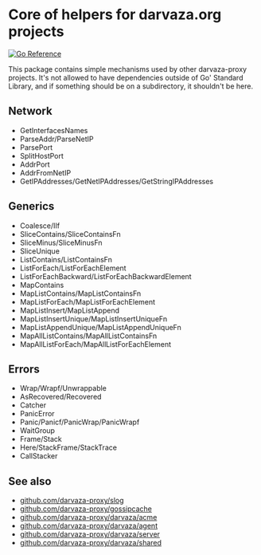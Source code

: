 # Core of helpers for darvaza.org projects

[![Go Reference](https://pkg.go.dev/badge/github.com/darvaza-proxy/core.svg)](https://pkg.go.dev/github.com/darvaza-proxy/core)

This package contains simple mechanisms used by other darvaza-proxy projects.
It's not allowed to have dependencies outside of Go' Standard Library, and if something
should be on a subdirectory, it shouldn't be here.

## Network

* GetInterfacesNames
* ParseAddr/ParseNetIP
* ParsePort
* SplitHostPort
* AddrPort
* AddrFromNetIP
* GetIPAddresses/GetNetIPAddresses/GetStringIPAddresses

## Generics

* Coalesce/IIf
* SliceContains/SliceContainsFn
* SliceMinus/SliceMinusFn
* SliceUnique
* ListContains/ListContainsFn
* ListForEach/ListForEachElement
* ListForEachBackward/ListForEachBackwardElement
* MapContains
* MapListContains/MapListContainsFn
* MapListForEach/MapListForEachElement
* MapListInsert/MapListAppend
* MapListInsertUnique/MapListInsertUniqueFn
* MapListAppendUnique/MapListAppendUniqueFn
* MapAllListContains/MapAllListContainsFn
* MapAllListForEach/MapAllListForEachElement

## Errors

* Wrap/Wrapf/Unwrappable
* AsRecovered/Recovered
* Catcher
* PanicError
* Panic/Panicf/PanicWrap/PanicWrapf
* WaitGroup
* Frame/Stack
* Here/StackFrame/StackTrace
* CallStacker

## See also

* [github.com/darvaza-proxy/slog](https://pkg.go.dev/github.com/darvaza-proxy/slog)
* [github.com/darvaza-proxy/gossipcache](https://pkg.go.dev/github.com/darvaza-proxy/gossipcache)
* [github.com/darvaza-proxy/darvaza/acme](https://pkg.go.dev/github.com/darvaza-proxy/darvaza/acme)
* [github.com/darvaza-proxy/darvaza/agent](https://pkg.go.dev/github.com/darvaza-proxy/darvaza/agent)
* [github.com/darvaza-proxy/darvaza/server](https://pkg.go.dev/github.com/darvaza-proxy/darvaza/server)
* [github.com/darvaza-proxy/darvaza/shared](https://pkg.go.dev/github.com/darvaza-proxy/darvaza/shared)
